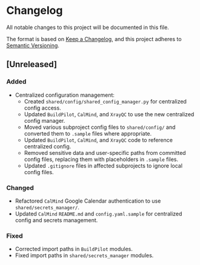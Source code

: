 # Changelog

All notable changes to this project will be documented in this file.

The format is based on [Keep a Changelog](https://keepachangelog.com/en/1.0.0/),
and this project adheres to [Semantic Versioning](https://semver.org/spec/v2.0.0.html).

## [Unreleased]

### Added
- Centralized configuration management:
  - Created `shared/config/shared_config_manager.py` for centralized config access.
  - Updated `BuildPilot`, `CalMind`, and `XrayQC` to use the new centralized config manager.
  - Moved various subproject config files to `shared/config/` and converted them to `.sample` files where appropriate.
  - Updated `BuildPilot`, `CalMind`, and `XrayQC` code to reference centralized config.
  - Removed sensitive data and user-specific paths from committed config files, replacing them with placeholders in `.sample` files.
  - Updated `.gitignore` files in affected subprojects to ignore local config files.

### Changed
- Refactored `CalMind` Google Calendar authentication to use `shared/secrets_manager/`.
- Updated `CalMind` `README.md` and `config.yaml.sample` for centralized config and secrets management.

### Fixed
- Corrected import paths in `BuildPilot` modules.
- Fixed import paths in `shared/secrets_manager` modules.
